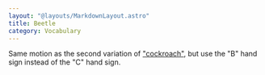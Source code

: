 ```yaml
---
layout: "@layouts/MarkdownLayout.astro"
title: Beetle
category: Vocabulary
---
```


Same motion as the second variation of ["cockroach"](./cockroach#variation-2),
but use the "B" hand sign instead of the "C" hand sign.
